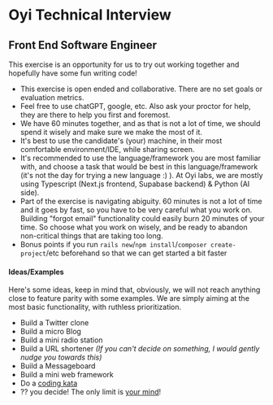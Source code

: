 # Oyi Technical Interview

## Front End Software Engineer
This exercise is an opportunity for us to try out working together and hopefully have some fun writing code!
- This exercise is open ended and collaborative.  There are no set goals or evaluation metrics.
- Feel free to use chatGPT, google, etc.  Also ask your proctor for help, they are there to help you first and foremost.
- We have 60 minutes together, and as that is not a lot of time, we should spend it wisely and make sure we make the most of it.
- It's best to use the candidate's (your) machine, in their most comfortable environment/IDE, while sharing screen.
- It's recommended to use the language/framework you are most familiar with, and choose a task that would be best in this language/framework (it's not the day for trying a new language :) ).  At Oyi labs, we are mostly using Typescript (Next.js frontend, Supabase backend) & Python (AI side).
- Part of the exercise is navigating abiguity.  60 minutes is not a lot of time and it goes by fast, so you have to be very careful what you work on.  Building "forgot email" functionality could easily burn 20 minutes of your time. So choose what you work on wisely, and be ready to abandon non-critical things that are taking too long.
- Bonus points if you run `rails new`/`npm install`/`composer create-project`/etc beforehand so that we can get started a bit faster

#### Ideas/Examples
Here's some ideas, keep in mind that, obviously, we will not reach anything close to feature parity with some examples.  We are simply aiming at the most basic functionality, with ruthless prioritization.
- Build a Twitter clone
- Build a micro Blog
- Build a mini radio station
- Build a URL shortener *(If you can't decide on something, I would gently nudge you towards this)*
- Build a Messageboard
- Build a mini web framework
- Do a [coding kata](http://codekata.com/)
- ?? you decide! The only limit is [your mind](https://zombo.com/)!
